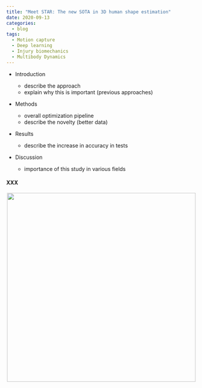 ```yaml
---
title: "Meet STAR: The new SOTA in 3D human shape estimation"
date: 2020-09-13
categories:
  - blog
tags:
  - Motion capture
  - Deep learning
  - Injury biomechanics
  - Multibody Dynamics
---
```


- Introduction
  - describe the approach
  - explain why this is important (previous approaches)

- Methods
  - overall optimization pipeline
  - describe the novelty (better data)

- Results
  - describe the increase in accuracy in tests

- Discussion
  - importance of this study in various fields




#### XXX


<p align="center">
  <img src="/assets/images/imagename.png" width="500">
</p>

